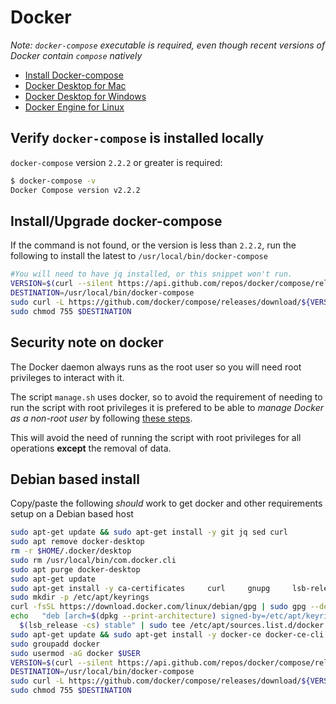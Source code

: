 # Docker

_Note: `docker-compose` executable is required, even though recent versions of Docker contain `compose` natively_

- [Install Docker-compose](https://docs.docker.com/compose/install/)
- [Docker Desktop for Mac](https://docs.docker.com/docker-for-mac/install/)
- [Docker Desktop for Windows](https://docs.docker.com/docker-for-windows/install/)
- [Docker Engine for Linux](https://docs.docker.com/desktop/install/linux-install/#generic-installation-steps)

## Verify `docker-compose` is installed locally

`docker-compose` version `2.2.2` or greater is required:

```bash
$ docker-compose -v
Docker Compose version v2.2.2
```

## Install/Upgrade docker-compose

If the command is not found, or the version is less than `2.2.2`, run the following to install the latest to `/usr/local/bin/docker-compose`

```bash
#You will need to have jq installed, or this snippet won't run.
VERSION=$(curl --silent https://api.github.com/repos/docker/compose/releases/latest | jq .name -r)
DESTINATION=/usr/local/bin/docker-compose
sudo curl -L https://github.com/docker/compose/releases/download/${VERSION}/docker-compose-$(uname -s)-$(uname -m) -o $DESTINATION
sudo chmod 755 $DESTINATION
```

## Security note on docker

The Docker daemon always runs as the root user so you will need root privileges to interact with it.

The script `manage.sh` uses docker, so to avoid the requirement of needing to run the script with root privileges it is prefered to be able to _manage Docker as a non-root user_ by following [these steps](https://docs.docker.com/engine/install/linux-postinstall/#manage-docker-as-a-non-root-user).

This will avoid the need of running the script with root privileges for all operations **except** the removal of data.




## Debian based install
Copy/paste the following *should* work to get docker and other requirements setup on a Debian based host

```bash
sudo apt-get update && sudo apt-get install -y git jq sed curl
sudo apt remove docker-desktop
rm -r $HOME/.docker/desktop
sudo rm /usr/local/bin/com.docker.cli
sudo apt purge docker-desktop
sudo apt-get update
sudo apt-get install -y ca-certificates     curl     gnupg     lsb-release
sudo mkdir -p /etc/apt/keyrings
curl -fsSL https://download.docker.com/linux/debian/gpg | sudo gpg --dearmor -o /etc/apt/keyrings/docker.gpg
echo   "deb [arch=$(dpkg --print-architecture) signed-by=/etc/apt/keyrings/docker.gpg] https://download.docker.com/linux/debian \
  $(lsb_release -cs) stable" | sudo tee /etc/apt/sources.list.d/docker.list > /dev/null
sudo apt-get update && sudo apt-get install -y docker-ce docker-ce-cli containerd.io docker-compose-plugin
sudo groupadd docker
sudo usermod -aG docker $USER
VERSION=$(curl --silent https://api.github.com/repos/docker/compose/releases/latest | jq .name -r)
DESTINATION=/usr/local/bin/docker-compose
sudo curl -L https://github.com/docker/compose/releases/download/${VERSION}/docker-compose-$(uname -s)-$(uname -m) -o $DESTINATION
sudo chmod 755 $DESTINATION
```


